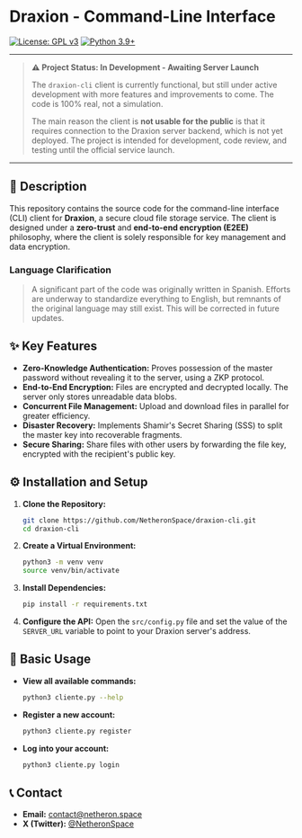 # Draxion - Command-Line Interface

[![License: GPL v3](https://img.shields.io/badge/License-GPLv3-blue.svg)](https://www.gnu.org/licenses/gpl-3.0)
[![Python 3.9+](https://img.shields.io/badge/python-3.9+-blue.svg)](https://www.python.org/downloads/release/python-390/)

---

> **⚠️ Project Status: In Development - Awaiting Server Launch**
> 
> The `draxion-cli` client is currently functional, but still under active development with more features and improvements to come. The code is 100% real, not a simulation.
> 
> The main reason the client is **not usable for the public** is that it requires connection to the Draxion server backend, which is not yet deployed. The project is intended for development, code review, and testing until the official service launch.

---

## 📜 Description

This repository contains the source code for the command-line interface (CLI) client for **Draxion**, a secure cloud file storage service. The client is designed under a **zero-trust** and **end-to-end encryption (E2EE)** philosophy, where the client is solely responsible for key management and data encryption.

### Language Clarification

> A significant part of the code was originally written in Spanish. Efforts are underway to standardize everything to English, but remnants of the original language may still exist. This will be corrected in future updates.

## ✨ Key Features

*   **Zero-Knowledge Authentication:** Proves possession of the master password without revealing it to the server, using a ZKP protocol.
*   **End-to-End Encryption:** Files are encrypted and decrypted locally. The server only stores unreadable data blobs.
*   **Concurrent File Management:** Upload and download files in parallel for greater efficiency.
*   **Disaster Recovery:** Implements Shamir's Secret Sharing (SSS) to split the master key into recoverable fragments.
*   **Secure Sharing:** Share files with other users by forwarding the file key, encrypted with the recipient's public key.

## ⚙️ Installation and Setup


1.  **Clone the Repository:**
    ```sh
    git clone https://github.com/NetheronSpace/draxion-cli.git
    cd draxion-cli
    ```

2.  **Create a Virtual Environment:**
    ```sh
    python3 -m venv venv
    source venv/bin/activate
    ```

3.  **Install Dependencies:**
    ```sh
    pip install -r requirements.txt
    ```

4.  **Configure the API:**
    Open the `src/config.py` file and set the value of the `SERVER_URL` variable to point to your Draxion server's address.

## 🚀 Basic Usage

*   **View all available commands:**
    ```sh
    python3 cliente.py --help
    ```

*   **Register a new account:**
    ```sh
    python3 cliente.py register
    ```

*   **Log into your account:**
    ```sh
    python3 cliente.py login
    ```

## 📞 Contact

*   **Email:** [contact@netheron.space](mailto:contact@netheron.space)
*   **X (Twitter):** [@NetheronSpace](https://x.com/NetheronSpace)
